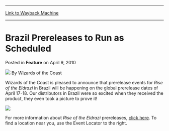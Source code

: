 
---
[Link to Wayback Machine](https://web.archive.org/web/20220516064309/https://magic.wizards.com/en/articles/archive/feature/brazil-prereleases-run-scheduled-2010-04-09)

[_metadata_:wayback_url]:- "https://magic.wizards.com/en/articles/archive/feature/brazil-prereleases-run-scheduled-2010-04-09"
[_metadata_:wayback_raw_url]:- "https://web.archive.org/web/20220516064309id_/https://magic.wizards.com/en/articles/archive/feature/brazil-prereleases-run-scheduled-2010-04-09"
[_metadata_:wayback_capture_timestamp]:- "2022-05-16 06:43:09+00:00"
[_metadata_:description]:- "Wizards of the Coast is pleased to announce that prerelease events for Rise of the Eldrazi in Brazil will be happening on the global prerelease dates of April 17-18. Our distributors in Brazil were so excited when they received the product, they even took a picture to prove it! For more information about Rise of the Eldrazi prereleases, click here. To find a location near you,"
[_metadata_:generator]:- "Drupal 7 (http://drupal.org)"
[_metadata_:publish_date]:- "2010-04-09"
---


Brazil Prereleases to Run as Scheduled
======================================



 Posted in **Feature**
 on April 9, 2010 






![](https://media.magic.wizards.com/styles/auth_small/public/images/person/wizards_author.jpg)
By Wizards of the Coast











Wizards of the Coast is pleased to announce that prerelease events for *Rise of the Eldrazi*  in Brazil will be happening on the global prerelease dates of April 17-18. Our distributors in Brazil were so excited when they received the product, they even took a picture to prove it! 

![](https://media.magic.wizards.com/image_legacy_migration/mtg/images/daily/events/newset/roe_brazil.jpg)

For more information about *Rise of the Eldrazi*  prereleases, [click here](http://archive.wizards.com/magic/tcg/events.aspx?x=mtgcom/events/prerelease-facts). To find a location near you, use the Event Locator to the right. 







